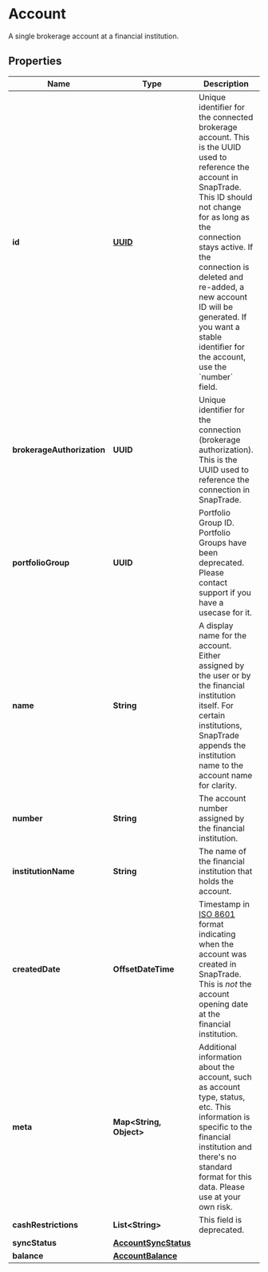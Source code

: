 

# Account

A single brokerage account at a financial institution.

## Properties

| Name | Type | Description | Notes |
|------------ | ------------- | ------------- | -------------|
|**id** | [**UUID**](UUID.md) | Unique identifier for the connected brokerage account. This is the UUID used to reference the account in SnapTrade. This ID should not change for as long as the connection stays active. If the connection is deleted and re-added, a new account ID will be generated. If you want a stable identifier for the account, use the &#x60;number&#x60; field. |  [optional] |
|**brokerageAuthorization** | **UUID** | Unique identifier for the connection (brokerage authorization). This is the UUID used to reference the connection in SnapTrade. |  [optional] |
|**portfolioGroup** | **UUID** | Portfolio Group ID. Portfolio Groups have been deprecated. Please contact support if you have a usecase for it. |  [optional] |
|**name** | **String** | A display name for the account. Either assigned by the user or by the financial institution itself. For certain institutions, SnapTrade appends the institution name to the account name for clarity. |  [optional] |
|**number** | **String** | The account number assigned by the financial institution. |  [optional] |
|**institutionName** | **String** | The name of the financial institution that holds the account. |  [optional] |
|**createdDate** | **OffsetDateTime** | Timestamp in [ISO 8601](https://en.wikipedia.org/wiki/ISO_8601) format indicating when the account was created in SnapTrade. This is _not_ the account opening date at the financial institution. |  [optional] |
|**meta** | **Map&lt;String, Object&gt;** | Additional information about the account, such as account type, status, etc. This information is specific to the financial institution and there&#39;s no standard format for this data. Please use at your own risk. |  [optional] |
|**cashRestrictions** | **List&lt;String&gt;** | This field is deprecated. |  [optional] |
|**syncStatus** | [**AccountSyncStatus**](AccountSyncStatus.md) |  |  [optional] |
|**balance** | [**AccountBalance**](AccountBalance.md) |  |  [optional] |



